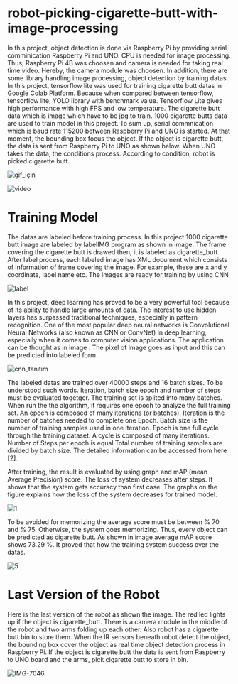 # robot-picking-cigarette-butt-with-image-processing
In this project, object detection is done via Raspberry Pi by providing serial comminication Raspberry Pi and UNO. CPU is needed for image processing. Thus, Raspberry Pi 4B was choosen and camera is needed for taking real time video. Hereby, the camera module was choosen. In addition, there are some library handling image processing, object detection by training datas. In this project, tensorflow lite was used for training cigarette butt datas in Google Colab Platform. Because when compared between tensorflow, tensorflow lite, YOLO library with benchmark value. Tensorflow Lite gives high performance with high FPS and low temperature. The cigarette butt data which is image which have to be jpg to train. 1000 cigarette butts data are used to train model in this project. To sum up, serial commnication which is baud rate 115200 between Raspberry Pi and UNO is started. At that moment, the bounding box focus the object. If the object is cigarette butt, the data is sent from Raspberry Pi to UNO as shown below. When UNO takes the data, the conditions process. According to condition, robot is picked  cigarette butt.

![gif_için](https://user-images.githubusercontent.com/109728194/232320761-05414af1-77d6-410b-a31b-7ab0665aa322.gif)

![video](https://github.com/yasinsulhan/robot-picking-cigarette-butt-with-image-processing/assets/109728194/4b669925-753d-4bd2-b5d9-de6fd473aba2.gif)

# Training Model
The datas are labeled before training process. In this project 1000 cigarette butt image are labeled by labelIMG program as shown in image. The frame covering the cigarette butt is drawed then, it is labeled as cigarette_butt. After label process, each labeled image has XML document which consists of information of frame covering the image. For example, these are x and y coordinate, label name etc. The images are ready for training by using CNN

![label](https://github.com/yasinsulhan/robot-picking-cigarette-butt-with-image-processing/assets/109728194/1e7c5b2b-a07f-4818-971d-f594387df9ee)

In this project, deep learning has proved to be a very powerful tool because of its ability to handle large amounts of data. The interest to use hidden layers has surpassed traditional techniques, especially in pattern recognition. One of the most popular deep neural networks is Convolutional Neural Networks (also known as CNN or ConvNet) in deep learning, especially when it comes to computer vision applications. The application can be thought as in image . The pixel of image goes as input and this can be predicted into labeled form.

![cnn_tanıtım](https://github.com/yasinsulhan/robot-picking-cigarette-butt-with-image-processing/assets/109728194/8124060a-c7e2-42ad-9072-05493dfbc3be)

The labeled datas are trained over 40000 steps and 16 batch sizes. To be understood such words. Iteration, batch size epoch and number of steps must be evaluated togetger. The training set is splited into many batches. When run the the algorithm, it requires one epoch to analyze the full training set. An epoch is composed of many iterations (or batches). Iteration is the number of batches needed to complete one Epoch. Batch size is the number of training samples used in one iteration. Epoch is one full cycle through the training dataset. A cycle is composed of many iterations. Number of Steps per epoch is equal Total number of training samples are divided by batch size. The detailed information can be accessed from here [2].

After training, the result is evaluated by using graph and mAP (mean Average Precision) score. The loss of system decreases after steps. It shows that the system gets accuracy than first case. The graphs on the figure explains how the loss of the system decreases for trained model.

![1](https://github.com/yasinsulhan/robot-picking-cigarette-butt-with-image-processing/assets/109728194/56d55734-79be-4f66-bb01-f9130e394c19)

To be avoided for memorizing the average score must be between % 70 and % 75. Otherwise, the system goes memorizing. Thus, every object can be predicted as cigarette butt. As shown in image average mAP score shows 73.29 %. It proved that how the training system success over the datas.

![5](https://github.com/yasinsulhan/robot-picking-cigarette-butt-with-image-processing/assets/109728194/94a8e7c2-2341-422f-b3d5-3fb30e0f9cde)

# Last Version of the Robot
Here is the last version of the robot as shown the image. The red led lights up if the object is cigarette_butt. There is a camera module in the middle of the robot and two arms folding up each other. Also robot has a cigarette butt bin to store them. When the IR sensors beneath robot detect the object, the bounding box cover the object as real time object detection process in Raspberry Pi. If the object is cigarette butt the data is sent from Raspberry to UNO board and the arms, pick cigarette butt to store in bin.

![IMG-7046](https://github.com/yasinsulhan/robot-picking-cigarette-butt-with-image-processing/assets/109728194/a3a0f98a-ebc7-4b59-9454-94a603d3ba09)
